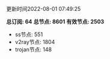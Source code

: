 更新时间2022-08-01 07:49:25

**总订阅: 64**
**总节点: 8601**
**有效节点: 2503**
- ss节点: 551
- v2ray节点: 1804
- trojan节点: 148
